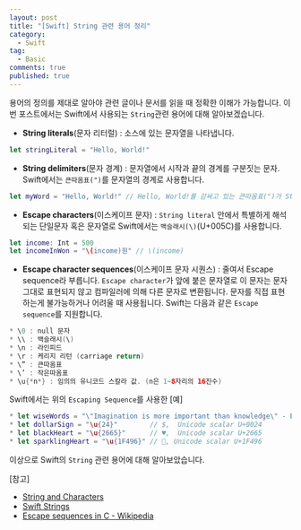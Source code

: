 ```yaml
---
layout: post
title: "[Swift] String 관련 용어 정리"
category: 
  - Swift
tag:
  - Basic
comments: true
published: true
---
```


용어의 정의를 제대로 알아야 관련 글이나 문서를 읽을 때 정확한 이해가 가능합니다. 
이번 포스트에서는 Swift에서 사용되는 `String`관련 용어에 대해 알아보겠습니다.

* **String literals**(문자 리터럴) : 소스에 있는 문자열을 나타냅니다.

```swift
let stringLiteral = "Hello, World!"	
```

* **String delimiters**(문자 경계) : 문자열에서 시작과 끝의 경계를 구분짓는 문자. Swift에서는 `큰따옴표(")`를 문자열의 경계로 사용합니다.

```swift
let myWord = "Hello, World!" // Hello, World!를 감싸고 있는 큰따옴표(")가 String delimiter 입니다.
```
* **Escape characters**(이스케이프 문자) : `String literal` 안에서 특별하게 해석되는 단일문자 혹은 문자열로 Swift에서는 `백슬래시(\)`(U+005C)를 사용합니다.

```swift
let income: Int = 500
let incomeInWon = "\(income)원" // \(income)
```

* **Escape character sequences**(이스케이프 문자 시퀀스) : 줄여서 Escape sequence라 부릅니다. `Escape character`가 앞에 붙은 문자열로 이 문자는 문자 그대로 표현되지 않고 컴파일러에 의해 다른 문자로 변환됩니다. 문자를 직접 표현하는게 불가능하거나 어려울 때 사용됩니다.
Swift는 다음과 같은 `Escape sequence`를 지원합니다.

```swift
* \0 : null 문자
* \\ : 백슬래시(\)
* \n : 라인피드
* \r : 케리지 리턴 (carriage return)
* \” : 큰따옴표
* \’ : 작은따옴표
* \u{*n*} : 임의의 유니코드 스칼라 값. (n은 1~8자리의 16진수)
```
Swift에서는 위의 `Escaping Sequence`를 사용한 [예]

```swift
* let wiseWords = "\"Imagination is more important than knowledge\" - Einstein"
* let dollarSign = "\u{24}"        // $,  Unicode scalar U+0024
* let blackHeart = "\u{2665}"      // ♥,  Unicode scalar U+2665
* let sparklingHeart = "\u{1F496}" // 💖, Unicode scalar U+1F496
```
이상으로 Swift의 `String` 관련 용어에 대해 알아보았습니다.

[참고]

* [String and Characters](https://docs.swift.org/swift-book/LanguageGuide/StringsAndCharacters.html)
* [Swift Strings](https://www.codingexplorer.com/swift-strings/)
* [Escape sequences in C - Wikipedia](https://en.wikipedia.org/wiki/Escape_sequences_in_C)
